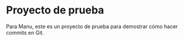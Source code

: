 # Proyecto de prueba

Para Manu, este es un proyecto de prueba para demostrar cómo hacer commits en Git.

